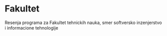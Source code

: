# Fakultet
Resenja programa za Fakultet tehnickih nauka, smer softversko inzenjerstvo i informacione tehnologije
